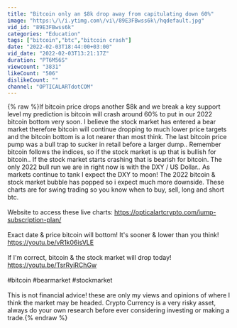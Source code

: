 ```yaml
---
title: "Bitcoin only an $8k drop away from capitulating down 60%"
image: "https:\/\/i.ytimg.com\/vi\/89E3FBwss6k\/hqdefault.jpg"
vid_id: "89E3FBwss6k"
categories: "Education"
tags: ["bitcoin","btc","bitcoin crash"]
date: "2022-02-03T18:44:00+03:00"
vid_date: "2022-02-03T13:21:17Z"
duration: "PT6M56S"
viewcount: "3831"
likeCount: "506"
dislikeCount: ""
channel: "OPTICALARTdotCOM"
---
```

{% raw %}If bitcoin price drops another $8k and we break a key support level my prediction is bitcoin will crash around 60% to put in our 2022 bitcoin bottom very soon. I believe the stock market has entered a bear market therefore bitcoin will continue dropping to much lower price targets and the bitcoin bottom is a lot nearer than most think. The last bitcoin price pump was a bull trap to sucker in retail before a larger dump..  Remember bitcoin follows the indices, so if the stock market is up that is bullish for bitcoin.. If the stock market starts crashing that is bearish for bitcoin. The only 2022 bull run we are in right now is with the DXY / US Dollar..  As markets continue to tank I expect the DXY to moon! The 2022 bitcoin &amp; stock market bubble has popped so i expect much more downside. These charts are for swing trading so you know when to buy, sell, long and short btc.<br /><br />Website to access these live charts: <a rel="nofollow" target="blank" href="https://opticalartcrypto.com/iump-subscription-plan/">https://opticalartcrypto.com/iump-subscription-plan/</a><br /><br />Exact date &amp; price bitcoin will bottom! It's sooner &amp; lower than you think! <a rel="nofollow" target="blank" href="https://youtu.be/vR1k06isVLE">https://youtu.be/vR1k06isVLE</a><br /><br />If I'm correct, bitcoin &amp; the stock market will drop today! <a rel="nofollow" target="blank" href="https://youtu.be/TsrRyiRChGw">https://youtu.be/TsrRyiRChGw</a><br /><br />#bitcoin #bearmarket #stockmarket<br /><br />This is not financial advice! these are only my views and opinions of where I think the market may be headed. Crypto Currency is a very risky asset, always do your own research before ever considering investing or making a trade.{% endraw %}

